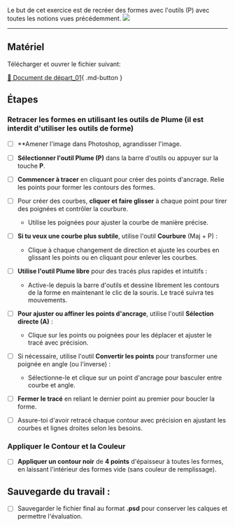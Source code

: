<style>.md-footer{display:none;}</style>

Le but de cet exercice est de recréer des formes avec l'outils (P) avec toutes les notions vues précédemment. 
![](../assets/image/14_vecteur_chat.jpg)
***

## Matériel

Télécharger et ouvrer le fichier suivant:

[📁 Document de départ_01](../assets/image/14_vecteur_chat.jpg){ .md-button }   <br>   


## Étapes

### Retracer les formes en utilisant les outils de Plume (il est interdit d'utiliser les outils de forme)

- [ ] **Amener l'image dans Photoshop, agrandisser l'image. 
- [ ] **Sélectionner l'outil Plume (P)** dans la barre d'outils ou appuyer sur la touche **P**.
- [ ] **Commencer à tracer** en cliquant pour créer des points d'ancrage. Relie les points pour former les contours des formes.
- [ ] Pour créer des courbes, **cliquer et faire glisser** à chaque point pour tirer des poignées et contrôler la courbure.
  - Utilise les poignées pour ajuster la courbe de manière précise.
- [ ] **Si tu veux une courbe plus subtile**, utilise l'outil **Courbure** (Maj + P) :
  - Clique à chaque changement de direction et ajuste les courbes en glissant les points ou en cliquant pour enlever les courbes.
- [ ] **Utilise l'outil Plume libre** pour des tracés plus rapides et intuitifs :
  - Active-le depuis la barre d'outils et dessine librement les contours de la forme en maintenant le clic de la souris. Le tracé suivra tes mouvements.
- [ ] **Pour ajuster ou affiner les points d'ancrage**, utilise l'outil **Sélection directe (A)** :
  - Clique sur les points ou poignées pour les déplacer et ajuster le tracé avec précision.
- [ ] Si nécessaire, utilise l'outil **Convertir les points** pour transformer une poignée en angle (ou l'inverse) :
  - Sélectionne-le et clique sur un point d'ancrage pour basculer entre courbe et angle.
- [ ] **Fermer le tracé** en reliant le dernier point au premier pour boucler la forme.
- [ ] Assure-toi d'avoir retracé chaque contour avec précision en ajustant les courbes et lignes droites selon les besoins.


### Appliquer le Contour et la Couleur
- [ ] **Appliquer un contour noir** de **4 points** d'épaisseur à toutes les formes, en laissant l'intérieur des formes vide (sans couleur de remplissage). 

## Sauvegarde du travail :

- [ ] Sauvegarder le fichier final au format **.psd** pour conserver les calques et permettre l'évaluation. 

